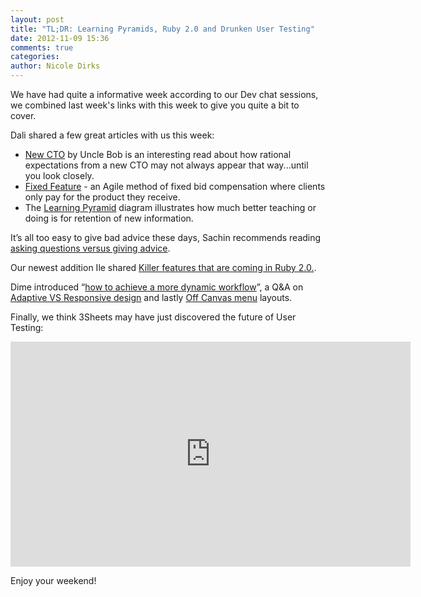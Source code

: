 ```yaml
---
layout: post
title: "TL;DR: Learning Pyramids, Ruby 2.0 and Drunken User Testing"
date: 2012-11-09 15:36
comments: true
categories:
author: Nicole Dirks
---
```


We have had quite a informative week according to our Dev chat sessions, we combined last week's links with this week to give you quite a bit to cover.

Dali shared a few great articles with us this week:

*  [New CTO](http://blog.8thlight.com/uncle-bob/2012/09/06/I-am-Your-New-CTO.html) by Uncle Bob is an interesting read about how rational expectations from a new CTO may not always appear that way...until you look closely.
*  [Fixed Feature](http://blog.8thlight.com/paul-pagel/2011/12/16/fixed-feature.html) - an Agile method of fixed bid compensation where clients only pay for the product they receive.
*  The [Learning Pyramid](http://homepages.gold.ac.uk/polovina/learnpyramid/index.html) diagram illustrates how much better teaching or doing is for retention of new information.

It’s all too easy to give bad advice these days, Sachin recommends reading [asking questions versus giving advice](https://blog.intercom.io/asking-questions-versus-giving-advice/ ).

Our newest addition Ile shared [Killer features that are coming in Ruby 2.0.](http://http://www.netmagazine.com/shop/magazines/december-2012-235).

Dime introduced “[how to achieve a more dynamic workflow](http://www.netmagazine.com/shop/magazines/december-2012-235)”, a Q&A on [Adaptive VS Responsive design](http://uxdesign.smashingmagazine.com/2012/11/08/ux-design-qa-with-christian-holst/) and lastly [Off Canvas menu](http://css-tricks.com/off-canvas-menu-with-css-target/) layouts.

Finally, we think 3Sheets may have just discovered the future of User Testing:

<iframe width="640" height="360" src="http://www.youtube.com/embed/4cMVKW-fR1M?feature=player_detailpage" frameborder="0" allowfullscreen></iframe>

Enjoy your weekend!
